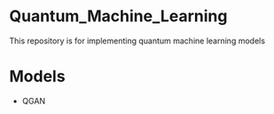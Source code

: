 # Quantum_Machine_Learning
This repository is for implementing quantum machine learning models

# Models
* QGAN
